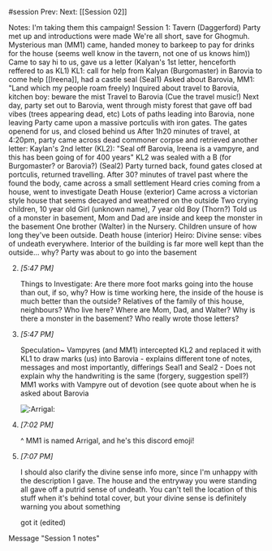 #session
Prev: 
Next: [[Session 02]]

Notes: I'm taking them this campaign! Session 1: Tavern (Daggerford) Party met up and introductions were made We're all short, save for Ghogmuh. Mysterious man (MM1) came, handed money to barkeep to pay for drinks for the house (seems well know in the tavern, not one of us knows him)) Came to say hi to us, gave us a letter (Kalyan's 1st letter, henceforth reffered to as KL1) KL1: call for help from Kalyan (Burgomaster) in Barovia to come help [[Ireena]], had a castle seal (Seal1) Asked about Barovia, MM1: "Land which my people roam freely) Inquired about travel to Barovia, kitchen boy: beware the mist Travel to Barovia (Cue the travel music!) Next day, party set out to Barovia, went through misty forest that gave off bad vibes (trees appearing dead, etc) Lots of paths leading into Barovia, none leaving Party came upon a massive portculis with iron gates. The gates openend for us, and closed behind us After 1h20 minutes of travel, at 4:20pm, party came across dead commoner corpse and retrieved another letter: Kaylan's 2nd letter (KL2): "Seal off Barovia, Ireena is a vampyre, and this has been going of for 400 years" KL2 was sealed with a B (for Burgomaster? or Barovia?) (Seal2) Party turned back, found gates closed at portculis, returned travelling. After 30? minutes of travel past where the found the body, came across a small settlement Heard cries coming from a house, went to investigate Death House (exterior) Came across a victorian style house that seems decayed and weathered on the outside Two crying children, 10 year old Girl (unknown name), 7 year old Boy (Thorn?) Told us of a monster in basement, Mom and Dad are inside and keep the monster in the basement One brother (Walter) in the Nursery. Children unsure of how long they've been outside. Death house (interior) Heiro: Divine sense: vibes of undeath everywhere. Interior of the building is far more well kept than the outside... why? Party was about to go into the basement
    
2.  _[_5:47 PM_]_
    
    Things to Investigate: Are there more foot marks going into the house than out, if so, why? How is time working here, the inside of the house is much better than the outside? Relatives of the family of this house, neighbours? Who live here? Where are Mom, Dad, and Walter? Why is there a monster in the basement? Who really wrote those letters?
    
3.  _[_5:47 PM_]_
    
    Speculation~ Vampyres (and MM1) intercepted KL2 and replaced it with KL1 to draw marks (us) into Barovia - explains different tone of notes, messages and most importantly, differings Seal1 and Seal2 - Does not explain why the handwriting is the same (forgery, suggestion spell?) MM1 works with Vampyre out of devotion (see quote about when he is asked about Barovia
    

    
    ![:Arrigal:](https://cdn.discordapp.com/emojis/951559622551031839.webp?size=128&quality=lossless)
    
5.  _[_7:02 PM_]_
    
    ^ MM1 is named Arrigal, and he's this discord emoji!
    
6.  _[_7:07 PM_]_
    
    I should also clarify the divine sense info more, since I'm unhappy with the description I gave. The house and the entryway you were standing all gave off a putrid sense of undeath. You can't tell the location of this stuff when it's behind total cover, but your divine sense is definitely warning you about something
    

    
    got it (edited)
    

Message "Session 1 notes"